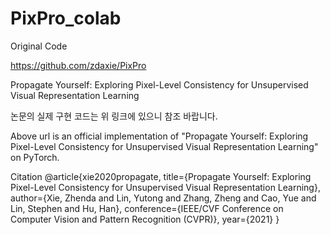 # PixPro_colab


Original Code

https://github.com/zdaxie/PixPro

Propagate Yourself: Exploring Pixel-Level Consistency for Unsupervised Visual Representation Learning

논문의 실제 구현 코드는 위 링크에 있으니 참조 바랍니다.

Above url is an official implementation of "Propagate Yourself: Exploring Pixel-Level Consistency for Unsupervised Visual Representation Learning" on PyTorch.

Citation 
@article{xie2020propagate,
  title={Propagate Yourself: Exploring Pixel-Level Consistency for Unsupervised Visual Representation Learning},
  author={Xie, Zhenda and Lin, Yutong and Zhang, Zheng and Cao, Yue and Lin, Stephen and Hu, Han},
  conference={IEEE/CVF Conference on Computer Vision and Pattern Recognition (CVPR)},
  year={2021}
}
